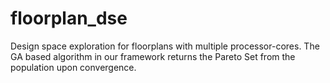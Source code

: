 # floorplan_dse
Design space exploration for floorplans with multiple processor-cores. The GA based algorithm in our framework returns the Pareto Set from the population upon convergence.

